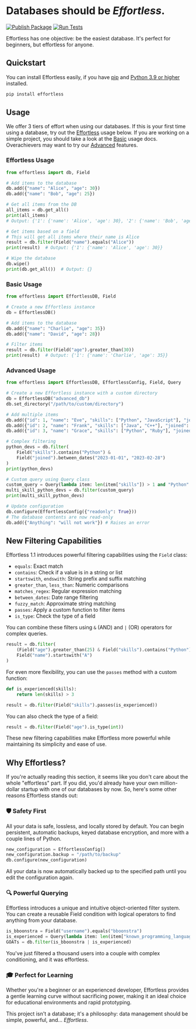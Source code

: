 # Databases should be _Effortless_.

[![Publish Package](https://github.com/bboonstra/Effortless/actions/workflows/publish.yml/badge.svg?branch=main)](https://github.com/bboonstra/Effortless/actions/workflows/publish.yml)
[![Run Tests](https://github.com/bboonstra/Effortless/actions/workflows/test.yml/badge.svg?branch=main)](https://github.com/bboonstra/Effortless/actions/workflows/test.yml)

Effortless has one objective: be the easiest database.
It's perfect for beginners, but effortless for anyone.

## Quickstart

You can install Effortless easily, if you have
[pip](https://pip.pypa.io/en/stable/installation/) and
[Python 3.9 or higher](https://www.python.org/downloads/) installed.

```bash
pip install effortless
```

## Usage

We offer 3 tiers of effort when using our databases. If this is your first time
using a database, try out the [Effortless](#effortless-usage) usage below.
If you are working on a simple project, you should take a look at the
[Basic](#basic-usage) usage docs.
Overachievers may want to try our [Advanced](#advanced-usage) features.

### Effortless Usage

```python
from effortless import db, Field

# Add items to the database
db.add({"name": "Alice", "age": 30})
db.add({"name": "Bob", "age": 25})

# Get all items from the DB
all_items = db.get_all()
print(all_items)
# Output: {'1': {'name': 'Alice', 'age': 30}, '2': {'name': 'Bob', 'age': 25}}

# Get items based on a field
# This will get all items where their name is Alice
result = db.filter(Field("name").equals("Alice"))
print(result)  # Output: {'1': {'name': 'Alice', 'age': 30}}

# Wipe the database
db.wipe()
print(db.get_all())  # Output: {}
```

### Basic Usage

```python
from effortless import EffortlessDB, Field

# Create a new Effortless instance
db = EffortlessDB()

# Add items to the database
db.add({"name": "Charlie", "age": 35})
db.add({"name": "David", "age": 28})

# Filter items
result = db.filter(Field("age").greater_than(30))
print(result)  # Output: {'1': {'name': 'Charlie', 'age': 35}}

```

### Advanced Usage

```python
from effortless import EffortlessDB, EffortlessConfig, Field, Query

# Create a new Effortless instance with a custom directory
db = EffortlessDB("advanced_db")
db.set_directory("/path/to/custom/directory")

# Add multiple items
db.add({"id": 1, "name": "Eve", "skills": ["Python", "JavaScript"], "joined": "2023-01-15"})
db.add({"id": 2, "name": "Frank", "skills": ["Java", "C++"], "joined": "2023-02-20"})
db.add({"id": 3, "name": "Grace", "skills": ["Python", "Ruby"], "joined": "2023-03-10"})

# Complex filtering
python_devs = db.filter(
    Field("skills").contains("Python") & 
    Field("joined").between_dates("2023-01-01", "2023-02-28")
)
print(python_devs)

# Custom query using Query class
custom_query = Query(lambda item: len(item["skills"]) > 1 and "Python" in item["skills"])
multi_skill_python_devs = db.filter(custom_query)
print(multi_skill_python_devs)

# Update configuration
db.configure(EffortlessConfig({"readonly": True}))
# The database contents are now read-only
db.add({"Anything": "will not work"}) # Raises an error

```

## New Filtering Capabilities

Effortless 1.1 introduces powerful filtering capabilities using the `Field` class:

- `equals`: Exact match
- `contains`: Check if a value is in a string or list
- `startswith`, `endswith`: String prefix and suffix matching
- `greater_than`, `less_than`: Numeric comparisons
- `matches_regex`: Regular expression matching
- `between_dates`: Date range filtering
- `fuzzy_match`: Approximate string matching
- `passes`: Apply a custom function to filter items
- `is_type`: Check the type of a field

You can combine these filters using `&` (AND) and `|` (OR) operators for complex queries.

```python
result = db.filter(
    (Field("age").greater_than(25) & Field("skills").contains("Python")) |
    Field("name").startswith("A")
)
```

For even more flexibility, you can use the `passes` method with a custom function:

```python
def is_experienced(skills):
    return len(skills) > 3

result = db.filter(Field("skills").passes(is_experienced))
```

You can also check the type of a field:

```python
result = db.filter(Field("age").is_type(int))
```

These new filtering capabilities make Effortless more powerful while maintaining its simplicity and ease of use.

## Why Effortless?

If you're actually reading this section, it seems like you don't care about the whole "effortless" part. If you did, you'd already have your own million-dollar startup with one of our databases by now. So, here's some other reasons Effortless stands out:

### 🛡️ Safety First

All your data is safe, lossless, and locally stored by default. You can begin persistent, automatic backups, keyed database encryption, and more with a couple lines of Python.

```py
new_configuration = EffortlessConfig()
new_configuration.backup = "/path/to/backup"
db.configure(new_configuration)
```

All your data is now automatically backed up to the specified path until you edit the configuration again.

### 🔍 Powerful Querying

Effortless introduces a unique and intuitive object-oriented filter system. You can create a reusable Field condition with logical operators to find anything from your database.

```python
is_bboonstra = Field("username").equals("bboonstra")
is_experienced = Query(lambda item: len(item["known_programming_languages"]) > 5)
GOATs = db.filter(is_bboonstra | is_experienced)
```

You've just filtered a thousand users into a couple with complex conditioning, and it was effortless.

### 🎓 Perfect for Learning

Whether you're a beginner or an experienced developer, Effortless provides a gentle learning curve without sacrificing power, making it an ideal choice for educational environments and rapid prototyping.

This project isn't a database; it's a philosophy:  data management should be simple, powerful, and... _Effortless_.
